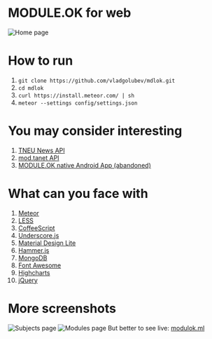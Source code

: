 # MODULE.OK for web
![Home page](http://i.imgur.com/944QaxN.png)

# How to run
1. `git clone https://github.com/vladgolubev/mdlok.git`
2. `cd mdlok`
3. `curl https://install.meteor.com/ | sh`
4. `meteor --settings config/settings.json`

# You may consider interesting
1. [TNEU News API](https://github.com/vladgolubev/moduleok-api)
2. [mod.tanet API](https://github.com/vladgolubev/mod.tanet-api)
3. [MODULE.OK native Android App (abandoned)](https://github.com/vladgolubev/MODULE.OK)

# What can you face with
1. [Meteor](https://www.meteor.com/)
2. [LESS](http://lesscss.org/)
3. [CoffeeScript](http://coffeescript.org/)
4. [Underscore.js](http://underscorejs.org/)
5. [Material Design Lite](http://www.getmdl.io/)
6. [Hammer.js](http://hammerjs.github.io/)
7. [MongoDB](https://www.mongodb.org/)
8. [Font Awesome](https://fortawesome.github.io/Font-Awesome/)
9. [Highcharts](http://www.highcharts.com/)
10. [jQuery](http://jquery.com/)

# More screenshots
![Subjects page](http://i.imgur.com/VLj0KLV.png)
![Modules page](http://i.imgur.com/1Lz3cJs.png)
But better to see live: [modulok.ml](http://modulok.ml)
